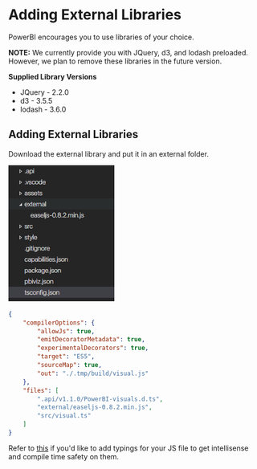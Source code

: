 # Adding External Libraries

PowerBI encourages you to use libraries of your choice.

**NOTE:** We currently provide you with JQuery, d3, and lodash preloaded. However, we plan to remove these libraries in the future version.

**Supplied Library Versions**  

* JQuery - 2.2.0
* d3 - 3.5.5
* lodash - 3.6.0

## Adding External Libraries
Download the external library and put it in an external folder.

![](images/ExternalLibraries.png)

```json
{
    "compilerOptions": {
        "allowJs": true,
        "emitDecoratorMetadata": true,
        "experimentalDecorators": true,
        "target": "ES5",
        "sourceMap": true,
        "out": "./.tmp/build/visual.js"
    },
    "files": [
        ".api/v1.1.0/PowerBI-visuals.d.ts",
        "external/easeljs-0.8.2.min.js",
        "src/visual.ts"
    ]
}
```

Refer to [this](Typings.md) if you'd like to add typings for your JS file to get intellisense and compile time safety on them.
